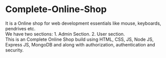 # Complete-Online-Shop
It is a Online shop for web development essentials like mouse, keyboards, pendrives etc. <br> We have two sections:         1. Admin Section.         2. User section.                 <br>This is an Complete Online Shop build using HTML, CSS, JS, Node JS, Express JS, MongoDB and  along with authorization, authentication and security.
